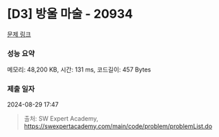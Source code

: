 # [D3] 방울 마술 - 20934 

[문제 링크](https://swexpertacademy.com/main/code/problem/problemDetail.do?contestProbId=AY9QTGqqcckDFAVF) 

### 성능 요약

메모리: 48,200 KB, 시간: 131 ms, 코드길이: 457 Bytes

### 제출 일자

2024-08-29 17:47



> 출처: SW Expert Academy, https://swexpertacademy.com/main/code/problem/problemList.do